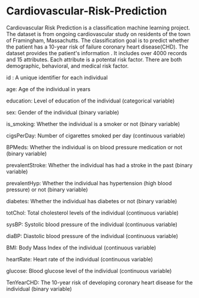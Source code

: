 # Cardiovascular-Risk-Prediction

Cardiovascular Risk Prediction is a classification machine learning project. The dataset is from ongoing cardiovascular study  on residents of the town of Framingham, Massachutts. The classification goal is to predict whether the patient has a 10-year risk of failure coronary heart disease(CHD). The dataset provides the patient's information . It includes over 4000 records and 15 attributes. Each attribute is a potental risk factor. There are both demographic, behavioral, and medical risk factor.

id : A unique identifier for each individual

age: Age of the individual in years

education: Level of education of the individual (categorical variable)

sex: Gender of the individual (binary variable)

is_smoking: Whether the individual is a smoker or not (binary variable)

cigsPerDay: Number of cigarettes smoked per day (continuous variable)

BPMeds: Whether the individual is on blood pressure medication or not (binary variable)

prevalentStroke: Whether the individual has had a stroke in the past (binary variable)

prevalentHyp: Whether the individual has hypertension (high blood pressure) or not (binary variable)

diabetes: Whether the individual has diabetes or not (binary variable)

totChol: Total cholesterol levels of the individual (continuous variable)

sysBP: Systolic blood pressure of the individual (continuous variable)

diaBP: Diastolic blood pressure of the individual (continuous variable)

BMI: Body Mass Index of the individual (continuous variable)

heartRate: Heart rate of the individual (continuous variable)

glucose: Blood glucose level of the individual (continuous variable)

TenYearCHD: The 10-year risk of developing coronary heart disease for the individual (binary variable)


